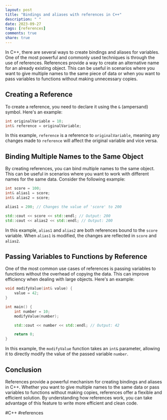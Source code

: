 ```yaml
---
layout: post
title: "Bindings and aliases with references in C++"
description: " "
date: 2023-09-27
tags: [references]
comments: true
share: true
---
```


In C++, there are several ways to create bindings and aliases for variables. One of the most powerful and commonly used techniques is through the use of references. References provide a way to create an alternative name for an already existing object. This can be useful in scenarios where you want to give multiple names to the same piece of data or when you want to pass variables to functions without making unnecessary copies.

## Creating a Reference

To create a reference, you need to declare it using the `&` (ampersand) symbol. Here's an example:

```cpp
int originalVariable = 10;
int& reference = originalVariable;
```

In this example, `reference` is a reference to `originalVariable`, meaning any changes made to `reference` will affect the original variable and vice versa.

## Binding Multiple Names to the Same Object

By creating references, you can bind multiple names to the same object. This can be useful in scenarios where you want to work with different names for the same data. Consider the following example:

```cpp
int score = 100;
int& alias1 = score;
int& alias2 = score;

alias1 = 200; // Changes the value of 'score' to 200

std::cout << score << std::endl; // Output: 200
std::cout << alias2 << std::endl; // Output: 200
```

In this example, `alias1` and `alias2` are both references bound to the `score` variable. When `alias1` is modified, the changes are reflected in `score` and `alias2`.

## Passing Variables to Functions by Reference

One of the most common use cases of references is passing variables to functions without the overhead of copying the data. This can improve efficiency when dealing with large objects. Here's an example:

```cpp
void modifyValue(int& value) {
    value = 42;
}

int main() {
    int number = 10;
    modifyValue(number);

    std::cout << number << std::endl; // Output: 42

    return 0;
}
```

In this example, the `modifyValue` function takes an `int&` parameter, allowing it to directly modify the value of the passed variable `number`.

## Conclusion

References provide a powerful mechanism for creating bindings and aliases in C++. Whether you want to give multiple names to the same data or pass variables to functions without making copies, references offer a flexible and efficient solution. By understanding how references work, you can take advantage of this feature to write more efficient and clean code.

#C++ #references